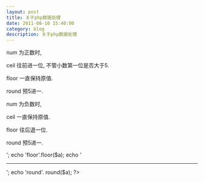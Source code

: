 ```yaml
---
layout: post
title: 关于php数据处理
date: 2011-08-10 15:40:00
category: blog
description: 关于php数据处理
---
```

num 为正数时,

ceil 往前进一位, 不管小数第一位是否大于5.

floor 一直保持原值.

round 预5进一.


num 为负数时,

ceil 一直保持原值.

floor 往后退一位.

round 预5进一.



<?php

$a = -10.1;

echo 'ceil'.ceil($a);

echo '<hr>';

echo 'floor'.floor($a);

echo '<hr>';

echo 'round'. round($a);

?>
